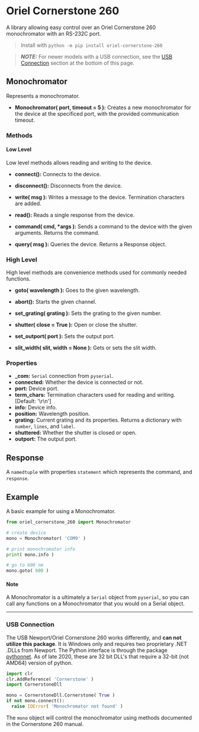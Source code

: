 # Oriel Cornerstone 260
A library allowing easy control over an Oriel Cornerstone 260 monochromator with an RS-232C port.
> Install with `python -m pip install oriel-cornerstone-260`

> **_NOTE:_** For newer models with a USB connection, see the [USB Connection](#usb_connection) section at the bottom of this page.

## Monochromator
Represents a monochromator.

+ **Monochromator( port, timeout = 5 ):** Creates a new monochromator for the device at the specificed port, with the provided communication timeout.

### Methods

#### Low Level
Low level methods allows reading and writing to the device.

+ **connect():** Connects to the device.

+ **disconnect():** Disconnects from the device.

+ **write( msg ):** Writes a message to the device. Termination characters are added.

+ **read():** Reads a single response from the device.

+ **command( cmd, \*args ):** Sends a command to the device with the given arguments. Returns the command.

+ **query( msg ):** Queries the device. Returns a Response object.

### High Level
High level methods are convenience methods used for commonly needed functions.

+ **goto( wavelength ):** Goes to the given wavelength.

+ **abort():** Starts the given channel.

+ **set_grating( grating ):** Sets the grating to the given number.

+ **shutter( close = True ):** Open or close the shutter.

+ **set_outport( port ):** Sets the output port.

+ **slit_width( slit, width = None ):** Gets or sets the slit width.


### Properties
+ **_com:** `Serial` connection from `pyserial`.
+ **connected:** Whether the device is connected or not.
+ **port:** Device port.
+ **term_chars:** Termination characters used for reading and writing. [Default: '\r\n']
+ **info:** Device info.
+ **position:** Wavelength position.
+ **grating:** Current grating and its properties. Returns a dictionary with `number`, `lines`, and `label`.
+ **shuttered:** Whether the shutter is closed or open.
+ **outport:** The output port.

## Response
A `namedtuple` with properties `statement` which represents the command, and `response`. 

## Example

A basic example for using a Monochromator.
```python
from oriel_cornerstone_260 import Monochromator

# create device
mono = Monochromator( 'COM9' )

# print monochromator info
print( mono.info )

# go to 600 nm
mono.goto( 600 )
```

#### Note
A Monochromator is a ultimately a `Serial` object from `pyserial`, so you can call any functions on a Monochromator that you would on a Serial object.

---

### <a name="usb_connection"></a>USB Connection
The USB Newport/Oriel Cornerstone 260 works differently, and **can not utilize this package**.
It is Windows only and requires two proprietary .NET .DLLs from Newport.
The Python interface is through the package [pythonnet](https://github.com/pythonnet/pythonnet).
As of late 2020, these are 32 bit DLL's that require a 32-bit (not AMD64) version of python.

```python
import clr
clr.AddReference( 'Cornerstone' )
import CornerstoneDll

mono = CornerstoneDll.Cornerstone( True )
if not mono.connect():
  raise IOError( 'Monochromator not found' )
```
The `mono` object will control the monochromator using methods documented in the Cornerstone 260 manual.
